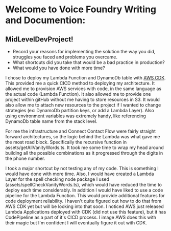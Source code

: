 # Welcome to Voice Foundry Writing and Documention:
## MidLevelDevProject!
 * Record your reasons for implementing the solution the way you did, struggles you faced and problems you overcame.
 * What shortcuts did you take that would be a bad practice in production?
 * What would you have done with more time?
 
I chose to deploy my Lambda Function and DynamoDb table with [AWS CDK](https://docs.aws.amazon.com/cdk/latest/guide/getting_started.html). This provided me a quick CICD method to deploying my architecture. It allowed me to provision AWS services with code, in the same language as the actual code (Lambda Function). It also allowed me to provide one project within gitHub without me having to store resources in S3. It would also allow me to attach new resources to the project if I wanted to change strategies (ex: DynamoDb partition keys, or add a Lambda Layer). Also using environment variables was extremely handy, like referencing DynamoDb table name from the stack level.  

For me the infrastructure and Connect Contact Flow were fairly straight forward architectures, so the logic behind the Lambda was what gave me the most road block. Specifically the recursive function in assets/getAllVanityWords.ts. It took me some time to wrap my head around building all the possible combinations as it progressed through the digits in the phone number. 

I took a major shortcut by not testing any of my code. This is something I would have done with more time. Also, I would have created a Lambda Layer for the spell checking node package I used (assets/spellCheckVanityWords.ts), which would have reduced the time to deploy each time considerably. In addition I would have liked to use a code pipeline for the Lambda Function. This would provide additional features for code deployment reliability. I haven't quite figured out how to do that from AWS CDK yet but will be looking into that soon. I noticed AWS just released Lambda Applications deployed with CDK (did not use this feature), but it has CodePipeline as a part of it's CICD process. I image AWS does this with their magic but I'm confident I will eventually figure it out with CDK.
